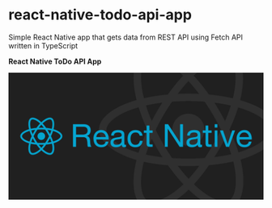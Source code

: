 # react-native-todo-api-app
Simple React Native app that gets data from REST API using Fetch API written in TypeScript

**React Native ToDo API App**

<img src="https://github.com/raheemadamboev/react-native-todo-api-app/blob/master/react-native.png" />
